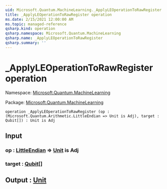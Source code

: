 ```yaml
---
uid: Microsoft.Quantum.MachineLearning._ApplyLEOperationToRawRegister
title: _ApplyLEOperationToRawRegister operation
ms.date: 2/15/2021 12:00:00 AM
ms.topic: managed-reference
qsharp.kind: operation
qsharp.namespace: Microsoft.Quantum.MachineLearning
qsharp.name: _ApplyLEOperationToRawRegister
qsharp.summary: ''
---
```


# _ApplyLEOperationToRawRegister operation

Namespace: [Microsoft.Quantum.MachineLearning](xref:Microsoft.Quantum.MachineLearning)

Package: [Microsoft.Quantum.MachineLearning](https://nuget.org/packages/Microsoft.Quantum.MachineLearning)




```qsharp
operation _ApplyLEOperationToRawRegister (op : (Microsoft.Quantum.Arithmetic.LittleEndian => Unit is Adj), target : Qubit[]) : Unit is Adj
```


## Input

### op : [LittleEndian](xref:Microsoft.Quantum.Arithmetic.LittleEndian) => [Unit](xref:microsoft.quantum.lang-ref.unit)  is Adj




### target : [Qubit](xref:microsoft.quantum.lang-ref.qubit)[]





## Output : [Unit](xref:microsoft.quantum.lang-ref.unit)

